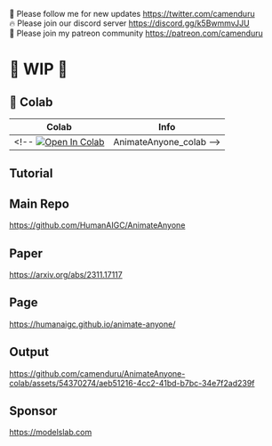 🐣 Please follow me for new updates https://twitter.com/camenduru <br />
🔥 Please join our discord server https://discord.gg/k5BwmmvJJU <br />
🥳 Please join my patreon community https://patreon.com/camenduru <br />

# 🚦 WIP 🚦

## 🦒 Colab

| Colab | Info
| --- | --- |
<!-- [![Open In Colab](https://colab.research.google.com/assets/colab-badge.svg)](https://colab.research.google.com/github/camenduru/AnimateAnyone-colab/blob/main/AnimateAnyone_colab.ipynb) | AnimateAnyone_colab -->

## Tutorial

## Main Repo
https://github.com/HumanAIGC/AnimateAnyone

## Paper
https://arxiv.org/abs/2311.17117

## Page
https://humanaigc.github.io/animate-anyone/

## Output

https://github.com/camenduru/AnimateAnyone-colab/assets/54370274/aeb51216-4cc2-41bd-b7bc-34e7f2ad239f

## Sponsor
https://modelslab.com
